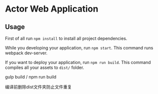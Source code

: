 # Actor Web Application

## Usage

First of all run `npm install` to install all project dependencies.

While you developing your application, run `npm start`.
This command runs webpack dev-server.

If you want to deploy your application, run `npm run build`.
This command compiles all your assets to `dist/` folder.

gulp build / npm run build

编译前删除dist文件夹防止文件重复